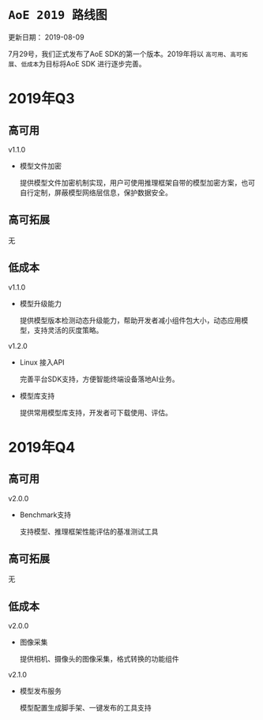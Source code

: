 
# `AoE 2019 路线图` 

更新日期： 2019-08-09

7月29号，我们正式发布了AoE SDK的第一个版本。2019年将以 `高可用`、`高可拓展`、`低成本`为目标将AoE SDK 进行逐步完善。

# 2019年Q3
## 高可用
v1.1.0
* 模型文件加密
    
    提供模型文件加密机制实现，用户可使用推理框架自带的模型加密方案，也可自行定制，屏蔽模型网络层信息，保护数据安全。

## 高可拓展
无

## 低成本
v1.1.0
* 模型升级能力

    提供模型版本检测动态升级能力，帮助开发者减小组件包大小，动态应用模型，支持灵活的灰度策略。

v1.2.0
* Linux 接入API

    完善平台SDK支持，方便智能终端设备落地AI业务。

* 模型库支持 

    提供常用模型库支持，开发者可下载使用、评估。

# 2019年Q4

## 高可用
v2.0.0
* Benchmark支持

    支持模型、推理框架性能评估的基准测试工具

## 高可拓展
无

## 低成本

v2.0.0
* 图像采集
    
    提供相机、摄像头的图像采集，格式转换的功能组件

v2.1.0
* 模型发布服务

    模型配置生成脚手架、一键发布的工具支持





